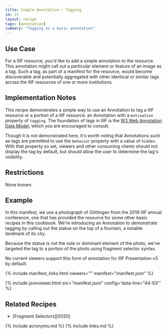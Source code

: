 ```yaml
---
title: Simple Annotation — Tagging
id: 21
layout: recipe
tags: [annotation]
summary: "Tagging as a basic annotation"
---
```


## Use Case

For a IIIF resource, you'd like to add a simple annotation to the resource. This annotation might call out a particular element or feature of an image as a tag. Such a tag, as part of a manifest for the resource, would become discoverable and potentially aggregated with other identical or similar tags across the IIIF resources of one or more institutions.

## Implementation Notes

This recipe demonstrates a simple way to use an Annotation to tag a IIIF resource or a portion of a IIIF resource: an Annotation with a `motivation` property of `tagging`. The foundation of tags in IIIF is the [W3 Web Annotation Data Model](http://w3.org/TR/annotation-model/), which you are encouraged to consult.

Though it is not demonstrated here, it's worth noting that Annotations such as tags are permitted to use the `behavior` property with a value of `hidden`. With that property so set, viewers and other consuming clients should not display the tag by default, but should allow the user to determine the tag's visibility.

## Restrictions

None known.

## Example

In this manifest, we use a photograph of Göttingen from the 2019 IIIF annual conference, one that has provided the resource for some other basic recipes in this cookbook. We're introducing an Annotation to demonstrate tagging by calling out the statue on the top of a fountain, a notable landmark of its city.

Because the statue is not the sole or dominant element of the photo, we've targeted the tag to a portion of the photo using fragment selector syntax.

No current viewers support this form of annotation for IIIF Presentation v3 by default.

{% include manifest_links.html viewers="" manifest="manifest.json" %}

{% include jsonviewer.html src="manifest.json" config='data-line="44-63"' %}

## Related Recipes

* [Fragment Selectors][0020]

{% include acronyms.md %}
{% include links.md %}

